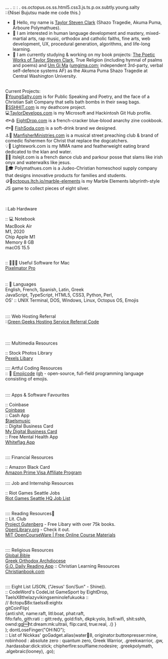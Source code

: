 ...
.
::
:
.
os.octopus.os.ss.html5.css3.js.ts.p.ox.subtly.young.salty<br />
::{Nisei Bujutsu made me code this.}<br />

- 👋 Hello, my name is <a href="https://taylorstevenclark.com" target=_new>Taylor Steven Clark</a> (Shazo Tragedie, Akuma Puma, Arboure Polymathues).<br />
- 👀 I am interested in human language development and mastery, mixed-martial arts, rap music, orthodox and catholic faiths, fine arts, web development, UX, procedural generation, algorithms, and life-long learning.<br />
- 🌱 I am currently studying & working on my book projects: <a href="https://taylorstevenclark.com" target=_new>The Poetic Works of Taylor Steven Clark</a>, True Religion (including hymnal of psalms and poems) and <a href="https://umgima.com" target=_new>Um Gi Ma</a> (<a href="https://umgima.com" target=_new>umgima.com</a>; independent 3rd-party, verbal self-defence systems AF) as the Akuma Puma Shazo Tragedie at Central Washington University.<br />
<br />
Current Projects:<br />
🧂<a href="https://youngsalty.com" target="_new">YoungSalty.com</a> is for Public Speaking and Poetry, and the face of a Christian Salt Company that sells bath bombs in their swag bags.<br />
💩<a href="http://sshhit.com" target=_new>SSHHIT.com</a> is my deathcore project.<br />
💻<a href="https://taylordevelops.com/" target="_new">TaylorDevelops.com</a> is my Microsoft and Hackintosh Git Hub profile.<br />
🐟🩸 <u>EightDrop.com</u> is a french-cracker blue-blood anarchy zine cookbook.<br />
🐟🥤 <u>FishSoda.com</u> is a soft-drink brand we designed.<br />
⚓🔱 <a href="https://manfisherministries.com" target=_new><u>ManfisherMinistries.com</u></a> is a musical street preaching club & brand of comedic fishermen for Christ that replace the dogcatchers.<br />
💡💸 Lightework.com is my MMA name and featherweight eating brand dedicated to the klan and water.<br />
👶🐤 itslejit.com is a french dance club and parkour posse that slams like irish onyx and waterwalks like jesus.<br />
🤟🎓 Polymathues.com is a Judeo-Christian homeschool supply company that designs innovative products for families and students.<br />
🪙🔘<a href="https://octopus.itch.io/marble-elements" tar="_new">octopus.Itch.io/marble-elements</a> is my Marble Elements labyrinth-style JS game to collect pieces of eight silver.

<br />

<br /><br />
::Lab Hardware<br />

:: 💻 Notebook<br />
MacBook Air<br />
M1, 2020<br />
Chip Apple M1<br />
Memory 8 GB<br />
macOS 15.5<br />
<br />

:: 👨🏿‍💻 Useful Software for Mac<br />
<a href="https://apps.apple.com/us/app/pixelmator-pro/id1289583905?mt=12" target=_new>Pixelmator Pro</a><br />
<br /><br />
:: 🤟 Languages<br />
English, French, Spanish, Latin, Greek<br />
JavaScript, TypeScript, HTML5, CSS3, Python, Perl, <br />
OS' :: UNIX Terminal, DOS, Windows, Linux, Octopus OS, Emojis<br />
<br /><br />
:::: Web Hosting Referral<br />
::<a href="https://www.greengeeks.com/track/u134519" target=_new><u>Green Geeks Hosting Service Referral Code</u></a><br />
<br /><br /><br />
:::: Multimedia Resources<br />

:: Stock Photos Library<br />
<a href="https://www.pexels.com" target=_new>Pexels Libary</a><br />

:::: Artful Coding Resources<br />
:: 🐃 <a href="https://www.emojicode.org" target="_new">Emojicode</a> (<a href="https://github.com/emojicode">gh</a> - open-source,
full-field programming language
consisting of emojis.<br />
<br /><br />
:::: Apps & Software Favourites<br />

:: Coinbase<br />
<a href="https://coinbase.com/join/FM3ELUU?src=ios-link" target=_new><u>Coinbase</u></a><br />
:: Cash App<br />
<a href="https://cash.app/$taelsmusic" target=_new>$taelsmusic</a><br />
:: Digital Business Card<br />
<a href="https://mybcard.io/card/63cb6ab7-b6e9-4826-84e9-66e1412bf9f0" target=_new>My Digital Business Card</a><br />
:: Free Mental Health App<br />
<a href="https://www.whiteflagapp.com" target=_new>Whiteflag App</a><br />
<br />

:::: Financial Resources<br />

:: Amazon Black Card<br />
<a href="https://www.amazon.com/dp/BT00LN946S?externalReferenceId=1a30a378-7159-4822-922a-e510d3f2c673">Amazon Prime Visa Affiliate Program</a>
<br />
<br />
:::: Job and Internship Resources<br />

:: Riot Games Seattle Jobs<br />
<a href="https://www.riotgames.com/en/work-with-us/offices/seattle">Riot Games Seattle HQ Job List</a><br />
<br />

:::: Reading Resources🐃<br />
:: Lit. Club<br />
<a href="https://www.gutenberg.org" target=_new>Project Gutenberg</a> - Free Libary with over 75k books.<br />
<a href="https://openlibrary.org" target=_new>OpenLibrary.org</a> - Check it out.<br />
<a href="https://ocw.mit.edu" target=_new>MIT OpenCourseWare | Free Online Course Materials</a><br />
<br />

:::: Religious Resources<br />
<a href="https://global.bible" target=_new>Global.Bible</a><br />
<a href="https://www.goarch.org" target=_new>Greek Orthodox Archdiocese</a><br />
<a href="https://www.goarch.org/-/daily-reading-app" target=_new>G.O. Daily Reading App</a>
:: Christian Learning Resources<br />
<a href="https://www.christianbook.com" target=_new>Christianbook.com</a><br />
<br />

:::: Eight List (JSON, ("Jesus' Son/Sun" - Shine)).<br />
:: CodeWord's CodeList GameSport by EightDrop, <br />TaelsX8thelazyvikingseminolefukuoka ::<br />
	// 8ctopu$8x:taelsx8:eightx<br />
 gitCoinFlip(<br />
{anti:shit, name:raft, litl:boat, phat:raft, <br />fifo:fafo, gith:rati :: gitt:redy, gold:fish, dkpk:yolo, bsfi:wifi, shit:sshh, ownd:gg:free:ht:dream:mk:ultraii, flip:card, true:real,  .() } <br />
);
dontLoseFinger("OH:NO");<br />
:: List of Nickkas'
    goGadget.alias(water:octopus:8, originator:buttonpresser:mine, robinhood : absolute zero : quantum zero, Greek Warrior, .greekwarrior, .gw, .hardassbar:dick:stick; chipherfire:soulflame:nodesire; .greekpolymath, .algebraic(looney), .go);<br />

